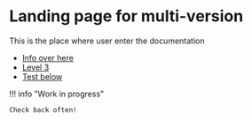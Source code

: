 # Landing page for multi-version

This is the place where user enter the documentation

- [Info over here](current/info/index.md)
- [Level 3](current/info/level2/level3/index.md)
- [Test below](current/index.md)

!!! info "Work in progress"

    Check back often!
